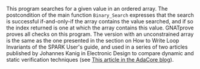 This program searches for a given value in an ordered array. The postcondition
of the main function `Binary_Search` expresses that the search is successful
if-and-only-if the array contains the value searched, and if so the index
returned is one at which the array contains this value. GNATprove proves all
checks on this program. The version with an unconstrained array is the same
as the one presented in the section on How to Write Loop Invariants of the
SPARK User's guide, and used in a series of two articles published by Johannes
Kanig in Electronic Design to compare dynamic and static verification
techniques (see [This article in the AdaCore
blog](http://blog.adacore.com/testing-static-formal)).

